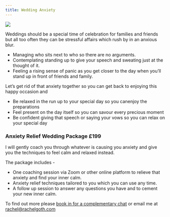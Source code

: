 ```yaml
---
title: Wedding Anxiety
---
```


<div class="wedding-anxiety clearfix">

<div class="headshot">
<img src="/uploads/rachel-goth-headshot.jpg">
</div>

<div class="wedding-intro">

Weddings should be a special time of celebration for families and friends but all too often they can be stressful affairs which rush by in an anxious blur. 

* Managing who sits next to who so there are no arguments.
* Contemplating standing up to give your speech and sweating just at the thought of it.
* Feeling a rising sense of panic as you get closer to the day when you’ll stand up in front of friends and family.

Let’s get rid of that anxiety together so you can get back to enjoying this happy occasion and 

* Be relaxed in the run up to your special day so you canenjoy the preparations
* Feel present on the day itself so you can savour every precious moment
* Be confident giving that speech or saying your vows so you can relax on your special day

</div>

<div class="wedding-package">
<h3>Anxiety Relief Wedding Package £199</h3>

I will gently coach you through whatever is causing you anxiety and give you the techniques to feel calm and relaxed instead. 

The package includes -

* One coaching session via Zoom or other online platform to relieve that anxiety and find your inner calm.
* Anxiety relief techniques tailored to you which you can use any time.
* A follow up session to answer any questions you have and to cement your new inner calm.

To find out more please <a href="https://outlook.office.com/bookwithme/user/850c9bd35f4d427da3e158953ed9bbf5@prioritymindmanagement.com/meetingtype/slauDavRXUi3dvW0VQ3Fiw2?anonymous" target="_blank">book in for a complementary chat</a> or email me at [rachel@rachelgoth.com](mailto:rachel@rachelgoth.com)

</div>
</div>
